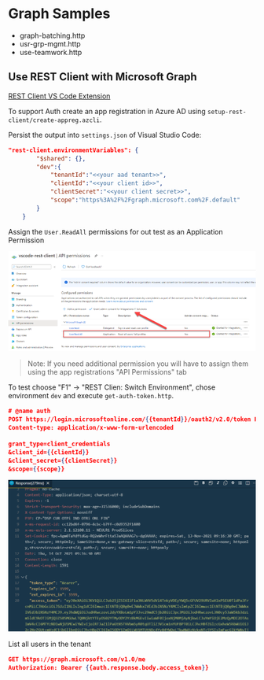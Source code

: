 # Graph Samples

- graph-batching.http
- usr-grp-mgmt.http
- use-teamwork.http

## Use REST Client with Microsoft Graph

[REST Client VS Code Extension](https://marketplace.visualstudio.com/items?itemName=humao.rest-client)

To support Auth create an app registration in Azure AD using `setup-rest-client/create-appreg.azcli`.

Persist the output into `settings.json` of Visual Studio Code:

```json
"rest-client.environmentVariables": {
        "$shared": {},
        "dev":{
            "tenantId":"<<your aad tenant>>",
            "clientId":"<<your client id>>",
            "clientSecret":"<<your client secret>>",
            "scope":"https%3A%2F%2Fgraph.microsoft.com%2F.default"
        }     
    }
```

Assign the `User.ReadAll` permissions for out test as an Application Permission

![scope.png](_images/scope.png)


>Note: If you need additional permission you will have to assign them using the app registrations "API Permissions" tab

To test choose "F1" -> "REST Clien: Switch Environment", chose environment `dev` and execute `get-auth-token.http`. 

```json
# @name auth
POST https://login.microsoftonline.com/{{tenantId}}/oauth2/v2.0/token HTTP/1.1
Content-type: application/x-www-form-urlencoded

grant_type=client_credentials
&client_id={{clientId}}
&client_secret={{clientSecret}}
&scope={{scope}}
```

![rest-client.png](_images/rest-client.png)

List all users in the tenant

```json
GET https://graph.microsoft.com/v1.0/me
Authorization: Bearer {{auth.response.body.access_token}}
```